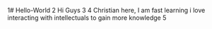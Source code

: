 1# Hello-World
2 Hi Guys
3
4 Christian here, I am fast learning i love interacting with intellectuals to gain more knowledge
5

